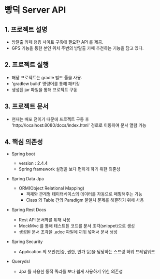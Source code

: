 <h1> 빵덕 Server API </h1>

<h2> 1. 프로젝트 설명 </h2>

- 방탈출 카페 랭킹 사이트 구축에 필요한 API 를 제공.
- GPS 기능을 통한 본인 위치 주변의 방탈출 카페 추천하는 기능을 담고 있다.

<h2> 2. 프로젝트 실행 </h2>

- 해당 프로젝트는 gradle 빌드 툴을 사용.
- 'gradlew build' 명령어를 통해 패키징
- 생성된 jar 파일을 통해 프로젝트 구동

<h2> 3. 프로젝트 문서 </h2>

- 현재는 배포 전이기 때문에 프로젝트 구동 후 'http://localhost:8080/docs/index.html' 경로로 이동하여
문서 열람 가능

<h2> 4. 핵심 의존성 </h2>

- Spring boot
    - version : 2.4.4
    - Spring framework 설정을 보다 편하게 하기 위한 의존성

- Spring Data Jpa
    - ORM(Object Relational Mapping) 
        - 객체와 관계형 데이터베이스의 데이터를 자동으로 매핑해주는 기능    
        - Class 와 Table 간의 Paradigm 불일치 문제를 해결하기 위해 사용
    
- Spring Rest Docs
    - Rest API 문서화를 위해 사용
    - MockMvc 를 통해 테스트된 코드를 문서 조각(snippet)으로 생성
    - 생성된 문서 조각을 .adoc 파일에 끼워 넣어서 문서 생성
    
- Spring Security
    - Application 의 보안(인증, 권한, 인가 등)을 담당하는 스프링 하위 프레임워크
    
- Querydsl
    - Jpa 를 사용한 동적 쿼리를 보다 쉽게 사용하기 위한 의존성